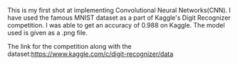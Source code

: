 This is my first shot at implementing Convolutional Neural Networks(CNN). I have used the famous MNIST dataset as a part of Kaggle's Digit Recognizer competition. I was able to get an accuracy of 0.988 on Kaggle. The model used is given as a .png file.

The link for the competition along with the dataset:https://www.kaggle.com/c/digit-recognizer/data